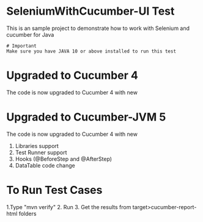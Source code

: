 # SeleniumWithCucumber-UI Test
This is an sample project to demonstrate how to work with Selenium and cucumber for Java

~~~~
# Important
Make sure you have JAVA 10 or above installed to run this test
~~~~

# Upgraded to Cucumber 4
The code is now upgraded to Cucumber 4 with new

# Upgraded to Cucumber-JVM 5
The code is now upgraded to Cucumber 4 with new

1. Libraries support
2. Test Runner support
3. Hooks (@BeforeStep and @AfterStep)
4. DataTable code change

# To Run Test Cases
1.Type "mvn verify"
2. Run
3. Get the results from target>cucumber-report-html folders

